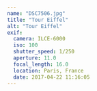 ```yaml
---
name: "DSC7506.jpg"
title: "Tour Eiffel"
alt: "Tour Eiffel"
exif:
  camera: ILCE-6000
  iso: 100
  shutter_speed: 1/250
  aperture: 11.0
  focal_length: 16.0
  location: Paris, France
  date: 2017-04-22 11:16:05
---
```


